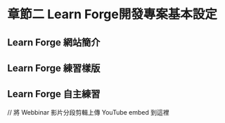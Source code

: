 # 章節二 Learn Forge開發專案基本設定

## Learn Forge 網站簡介

## Learn Forge 練習樣版

## Learn Forge 自主練習

// 將 Webbinar 影片分段剪輯上傳 YouTube embed 到這裡
